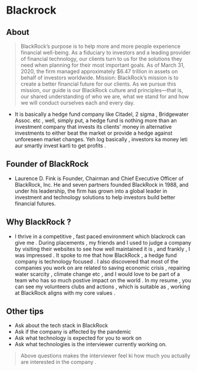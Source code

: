 # Blackrock 

## About 
> BlackRock’s purpose is to help more and more people experience financial well-being. As a fiduciary to investors and a leading provider of financial technology, our clients turn to us for the solutions they need when planning for their most important goals. As of March 31, 2020, the firm managed approximately $6.47 trillion in assets on behalf of investors worldwide.
Mission: BlackRock’s mission is to create a better financial future for our clients. As we pursue this mission, our guide is our BlackRock culture and principles—that is, our shared understanding of who we are, what we stand for and how we will conduct ourselves each and every day.

- It is basically a hedge fund company like Citadel,  2 sigma , Bridgewater Assoc. etc   , well, simply put, a hedge fund is nothing more than an investment company that invests its clients' money in alternative investments to either beat the market or provide a hedge against unforeseen market changes. Yeh log basically , investors ka money leti aur smartly invest karti to get profits . 

## Founder of BlackRock
- Laurence D. Fink is Founder, Chairman and Chief Executive Officer of BlackRock, Inc. He and seven partners founded BlackRock in 1988, and under his leadership, the firm has grown into a global leader in investment and technology solutions to help investors build better financial futures.

## Why BlackRock ? 
- I thrive in a competitive , fast paced environment which blackrock can give me . During placements , my friends and I used to judge a company by visiting their websites to see how well maintained it is , and frankly , I was impressed . It spoke to me that how BlackRock , a hedge fund company is technology focused . I also discovered that most of the companies you work on are related to saving economic crisis , repairing water scarcity , climate change etc , and I would love to be part of a team who has so much postive impact on the world . In my resume , you can see my volunteers clubs and actions , which is suitable as , working at BlackRock aligns with my core values . 

## Other tips 
 - Ask about the tech stack in BlackRock
 - Ask if the company is affected by the pandemic
 - Ask what technology is expected for you to work on
 - Ask what technologies is the interviewer currently working on.

 > Above questions makes the interviewer feel ki how much you actually are interested in the company . 
